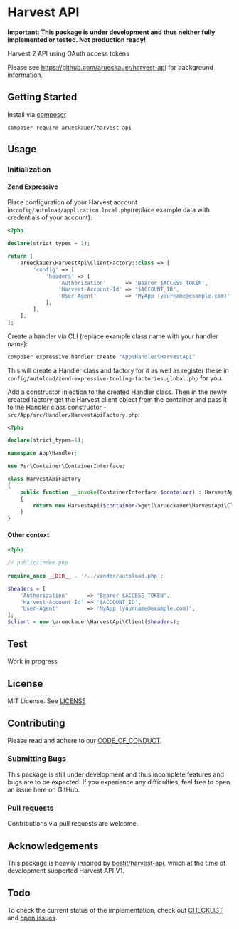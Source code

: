 # Harvest API

**Important: This package is under development and thus neither fully implemented or tested. Not production ready!**

Harvest 2 API using OAuth access tokens

Please see <https://github.com/arueckauer/harvest-api> for background information.

## Getting Started

Install via [composer](https://getcomposer.org/)

```composer require arueckauer/harvest-api```

## Usage

### Initialization

#### Zend Expressive

Place configuration of your Harvest account in`config/autoload/application.local.php`(replace example data with credentials of your account):

```php
<?php

declare(strict_types = 1);

return [
    arueckauer\HarvestApi\ClientFactory::class => [
        'config' => [
            'headers' => [
                'Authorization'      => 'Bearer $ACCESS_TOKEN',
                'Harvest-Account-Id' => '$ACCOUNT_ID',
                'User-Agent'         => 'MyApp (yourname@example.com)',
            ],
        ],
    ],
];

```

Create a handler via CLI (replace example class name with your handler name):

```bash
composer expressive handler:create "App\Handler\HarvestApi"
```

This will create a Handler class and factory for it as well as register these in `config/autoload/zend-expressive-tooling-factories.global.php` for you.

Add a constructor injection to the created Handler class. Then in the newly created factory get the Harvest client object from the container and pass it to the Handler class constructor - `src/App/src/Handler/HarvestApiFactory.php`:

```php
<?php

declare(strict_types=1);

namespace App\Handler;

use Psr\Container\ContainerInterface;

class HarvestApiFactory
{
    public function __invoke(ContainerInterface $container) : HarvestApi
    {
        return new HarvestApi($container->get(\arueckauer\HarvestApi\Client::class));
    }
}

```



#### Other context

```php
<?php

// public/index.php
    
require_once __DIR__ . '/../vendor/autoload.php';

$headers = [
    'Authorization'      => 'Bearer $ACCESS_TOKEN',
    'Harvest-Account-Id' => '$ACCOUNT_ID',
    'User-Agent'         => 'MyApp (yourname@example.com)',
];
$client = new \arueckauer\HarvestApi\Client($headers);

```



## Test

Work in progress

## License

MIT License. See [LICENSE](LICENSE)

## Contributing

Please read and adhere to our [CODE_OF_CONDUCT](CODE_OF_CONDUCT.md).

### Submitting Bugs

This package is still under development and thus incomplete features and bugs are to be expected. If you experience any difficulties, feel free to open an issue here on GitHub.

### Pull requests

Contributions via pull requests are welcome.

## Acknowledgements

This package is heavily inspired by [bestit/harvest-api](https://github.com/bestit/harvest-api), which at the time of development supported Harvest API V1.

## Todo

To check the current status of the implementation, check out [CHECKLIST](CHECKLIST.md) and [open issues](https://github.com/arueckauer/harvest-api/issues).
